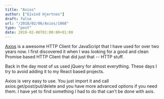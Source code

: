 ```yaml
---
title: "Axios"
author: ["Eivind Hjertnes"]
draft: false
url: "/2018/02/06/Axios/1068"
type: "post"
date: 2018-02-06T01:00:00+01:00
---
```


[Axios](https://github.com/axios/axios) is a awesome HTTP Client for
JavaScript that I have used for over two years now. I first discovered
it when I was looking for a good and clean Promise based HTTP Client
that did just that -- HTTP stuff.

Back in the day most of us used jQuery for almost everything. These days
I try to avoid adding it to my React based projects.

Axios is very easy to use. You just import it and call
axios.get/post/put/delete and you have more advanced options if you need
them. I have yet to find something I had to do that can't be done with
axis.
